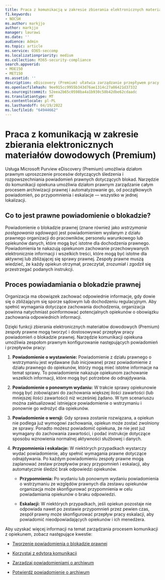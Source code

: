 ```yaml
---
title: Praca z komunikacją w zakresie zbierania elektronicznych materiałów dowodowych (Premium)
f1.keywords:
- NOCSH
ms.author: markjjo
author: markjjo
manager: laurawi
ms.date: ''
audience: Admin
ms.topic: article
ms.service: O365-seccomp
ms.localizationpriority: medium
ms.collection: M365-security-compliance
search.appverid:
- MOE150
- MET150
ms.assetid: ''
description: eDiscovery (Premium) ułatwia zarządzanie przepływem pracy powiadomień o blokadzie prawnej wokół powiadamiania opiekunów w dochodzeniach prawnych.
ms.openlocfilehash: 9ee915cc9955b343d76ae1314c27a86421d37332
ms.sourcegitcommit: 52eea2b65c0598ba4a1b930c58b42dbe62cdaadc
ms.translationtype: MT
ms.contentlocale: pl-PL
ms.lasthandoff: 04/19/2022
ms.locfileid: "64944662"
---
```

# <a name="work-with-communications-in-ediscovery-premium"></a>Praca z komunikacją w zakresie zbierania elektronicznych materiałów dowodowych (Premium)

Usługa Microsoft Purview eDiscovery (Premium) umożliwia działom prawnym uproszczenie procesów dotyczących śledzenia i rozpowszechniania powiadomień prawnych dotyczących blokad. Narzędzie do komunikacji opiekuna umożliwia działom prawnym zarządzanie całym procesem archiwizacji prawnej i automatyzowanie go, od początkowych powiadomień, po przypomnienia i eskalacje — wszystko w jednej lokalizacji.

## <a name="what-is-a-legal-hold-notification"></a>Co to jest prawne powiadomienie o blokadzie?

Powiadomienie o blokadzie prawnej (znane również jako *wstrzymanie postępowania sądowego*) jest powiadomieniem wysłanym z działu prawnego organizacji do pracowników, personelu warunkowego lub opiekunów danych, które mogą być istotne dla dochodzenia prawnego. Powiadomienia te nakazują opiekunom zachowanie przechowywanych elektronicznie informacji i wszelkich treści, które mogą być istotne dla aktywnej lub zbliżającej się sprawy prawnej. Zespoły prawne muszą wiedzieć, że każdy opiekun otrzymał, przeczytał, zrozumiał i zgodził się przestrzegać podanych instrukcji.

## <a name="the-legal-hold-notification-process"></a>Proces powiadamiania o blokadzie prawnej

Organizacja ma obowiązek zachować odpowiednie informacje, gdy dowie się o zbliżającym się sporze sądowym lub dochodzeniu regulacyjnym. Aby spełnić wymagania dotyczące zachowania dochodzenia, organizacja powinna natychmiast poinformować potencjalnych opiekunów o obowiązku zachowania odpowiednich informacji.

Dzięki funkcji zbierania elektronicznych materiałów dowodowych (Premium) zespoły prawne mogą tworzyć i dostosowywać przepływ pracy powiadomień o blokadzie prawnej. Narzędzie komunikacji opiekuna umożliwia zespołom prawnym konfigurowanie następujących powiadomień i przepływów pracy:

1. **Powiadomienie o wystawienie:** Powiadomienie z działu prawnego o wstrzymaniu jest wydawane (lub inicjowane) przez powiadomienie z działu prawnego do opiekunów, którzy mogą mieć istotne informacje na temat sprawy. To powiadomienie nakazuje opiekunom zachowanie wszelkich informacji, które mogą być potrzebne do odnajdywania.

2. **Powiadomienie o ponownym wydaniu:** W trakcie sprawy opiekunowie mogą być zobowiązani do zachowania większej ilości zawartości (lub mniejszej ilości zawartości) niż wcześniej żądano. W tym scenariuszu można zaktualizować istniejące powiadomienie o wstrzymaniu i ponownie go wdrożyć dla opiekunów.

3. **Powiadomienie o wersji:** Gdy sprawa zostanie rozwiązana, a opiekun nie podlega już wymogowi zachowania, opiekun może zostać zwolniony ze sprawy. Ponadto możesz powiadomić opiekuna, że nie jest już wymagany do zachowania zawartości, i podać instrukcje dotyczące sposobu wznowienia normalnej aktywności służbowej i danych.

4. **Przypomnienia i eskalacje:** W niektórych przypadkach wystarczy wydać powiadomienie, aby spełnić wymagania prawne dotyczące odnajdywania. Po każdym powiadomieniu zespoły prawne mogą zaplanować zestaw przepływów pracy przypomnień i eskalacji, aby automatycznie śledzić brak odpowiedzi opiekunów.

   - **Przypomnienia:** Po wydaniu lub ponownym wydaniu powiadomienia o wstrzymaniu ze względów prawnych dla zestawu opiekunów organizacja może skonfigurować przypomnienia w celu powiadamiania opiekunów o braku odpowiedzi.

   - **Eskalacji:** W niektórych przypadkach, jeśli opiekun pozostaje nie odpowiada nawet po zestawie przypomnień przez pewien czas, zespół prawny może skonfigurować przepływ pracy eskalacji, aby powiadomić nieodpowiadających opiekunów i ich menedżera.

Aby uzyskać więcej informacji na temat zarządzania procesem komunikacji z opiekunem, zobacz następujące kwestie: 

- [Tworzenie powiadomienia o blokadzie prawnej](create-hold-notification.md)

- [Korzystaj z edytora komunikacji](using-communications-editor.md)

- [Zarządzaj powiadomieniami o archiwum](manage-hold-notification.md)

- [Potwierdź powiadomienie o archiwum](acknowledge-hold-notification.md)